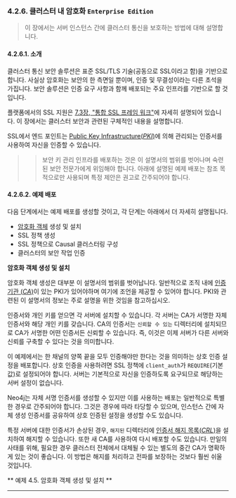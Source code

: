 ### 4.2.6. 클러스터 내 암호화 `Enterprise Edition`
> 이 장에서는 서버 인스턴스 간에 클러스터 통신을 보호하는 방법에 대해 설명합니다.

#### 4.2.6.1. 소개
클러스터 통신 보안 솔루션은 표준 SSL/TLS 기술(공동으로 SSL이라고 함)을 기반으로 합니다. 사실상 암호화는 보안의 한 측면일 뿐이며, 인증 및 무결성이라는 다른 초석을 가집니다. 보안 솔루션은 인증 요구 사항과 함께 배포되는 주요 인프라를 기반으로 할 것입니다.

플랫폼에서의 SSL 지원은 [7.3장, "통합 SSL 프레임 워크"](../../security/ssl-framework.md)에 자세히 설명되어 있습니다. 이 장에서는 클러스터 보안과 관련된 구체적인 내용을 설명합니다.

SSL에서 엔드 포인트는 [Public Key Infrastructure(*PKI*)](../../security/ssl-framework.md#public-key-infrastructure)에 의해 관리되는 인증서를 사용하여 자신을 인증할 수 있습니다.

>> 보안 키 관리 인프라를 배포하는 것은 이 설명서의 범위를 벗어나며 숙련된 보안 전문가에게 위임해야 합니다. 아래에 설명된 예제 배포는 참조 목적으로만 사용되며 특정 제안은 권고로 간주되어야 합니다.

#### 4.2.6.2. 예제 배포
다음 단계에서는 예제 배포를 생성할 것이고, 각 단계는 아래에서 더 자세히 설명됩니다.
* [암호화 객체](../../security/ssl-framework.md#암호화-객체) 생성 및 설치
* SSL 정책 생성
* SSL 정책으로 Causal 클러스터링 구성
* 클러스터의 보안 작업 인증

**암호화 객체 생성 및 설치**

암호화 객체 생성은 대부분 이 설명서의 범위를 벗어납니다. 일반적으로 조직 내에 [인증 기관 (*CA*)](../../security/ssl-framework.md#인증-기관)이 있는 PKI가 있어야하며 여기에 조언을 제공할 수 있어야 합니다. PKI와 관련된 이 설명서의 정보는 주로 설명을 위한 것임을 참고하십시오.

인증서와 개인 키를 얻으면 각 서버에 설치할 수 있습니다. 각 서버는 CA가 서명한 자체 인증서와 해당 개인 키를 갖습니다. CA의 인증서는 `신뢰할 수 있는` 디렉터리에 설치되므로 CA가 서명한 어떤 인증서든 신뢰할 수 있습니다. 즉, 이것은 이제 서버가 다른 서버와 신뢰를 구축할 수 있다는 것을 의미합니다.

이 예제에서는 한 채널의 양쪽 끝을 모두 인증해야만 한다는 것을 의미하는 상호 인증 설정을 배포합니다. 상호 인증을 사용하려면 SSL 정책에 `client_auth`가 `REQUIRE`(기본 값)로 설정되어야 합니다. 서버는 기본적으로 자신을 인증하도록 요구되므로 해당하는 서버 설정이 없습니다.

Neo4j는 자체 서명 인증서를 생성할 수 있지만 이를 사용하는 배포는 일반적으로 특별한 경우로 간주되어야 합니다. 그것은 경우에 따라 타당할 수 있으며, 인스턴스 간에 자체 생성 인증서를 공유하여 상호 인증된 설정을 생성할 수도 있습니다.

특정 서버에 대한 인증서가 손상된 경우, `해지된` 디렉터리에 [인증서 해지 목록(*CRL*)](../../security/ssl-framework.md#인증서-해지-목록)을 설치하여 해지할 수 있습니다. 또한 새 CA를 사용하여 다시 배포할 수도 있습니다. 만일의 사태를 위해, 필요한 경우 클러스터 전체에서 대체될 수 있는 별도의 중간 CA가 명확하게 있는 것이 좋습니다. 이 방법은 해지를 처리하고 전파를 보장하는 것보다 훨씬 쉬울 것입니다.

** 예제 4.5. 암호화 객체 생성 및 설치 **

-----------------------------------------------------
